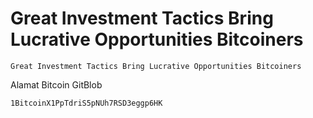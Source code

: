 # Great Investment Tactics Bring Lucrative Opportunities Bitcoiners

    Great Investment Tactics Bring Lucrative Opportunities Bitcoiners
Alamat Bitcoin GitBlob

    1BitcoinX1PpTdriS5pNUh7RSD3eggp6HK
